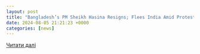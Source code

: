 ```yaml
---
layout: post
title: "Bangladesh’s PM Sheikh Hasina Resigns; Flees India Amid Protest"
date: 2024-08-05 21:21:23 +0000
categories: [news]
---
```


[Читати далі](https://www.thenexthint.com/bangladeshs-pm-sheikh-hasina-resigns/)
